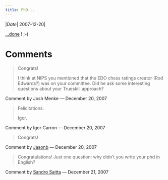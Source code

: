 ```yaml
---
title: PhD...
---
```

|*Date*| 2007-12-20|


[...done](/phd/defense/index.html) !
;-)

# Comments 

> Congrats!
>
> I think at NIPS you mentioned that the EDO chess ratings creator (Rod Edwards?) was on your committee. Did he ask some interesting questions about your Trueskill approach?

Comment by Josh Menke — December 20, 2007

> Felicitations.
> 
> Igor.

Comment by Igor Carron — December 20, 2007

> Congrats!

Comment by [Jasonb](http://www.ict.swin.edu.au/personal/jbrownlee/) — December 20, 2007

> Congratulations! Just one question: why didn’t you write your phd in English?

Comment by [Sandro Saitta](http://www.dataminingblog.com/) — December 21, 2007
